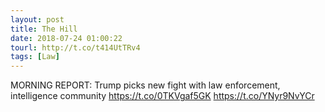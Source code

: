 ```yaml
---
layout: post
title: The Hill
date: 2018-07-24 01:00:22
tourl: http://t.co/t414UtTRv4
tags: [Law]
---
```

MORNING REPORT: Trump picks new fight with law enforcement, intelligence community https://t.co/0TKVgaf5GK https://t.co/YNyr9NvYCr